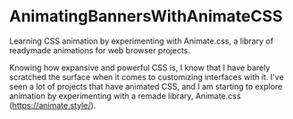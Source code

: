 # AnimatingBannersWithAnimateCSS
Learning CSS animation by experimenting with Animate.css, a library of readymade animations for web browser projects. 

Knowing how expansive and powerful CSS is, I know that I have barely scratched the surface when
it comes to customizing interfaces with it. I've seen a lot of projects that have animated CSS, 
and I am starting to explore animation by experimenting with a remade library, Animate.css
(https://animate.style/). 

